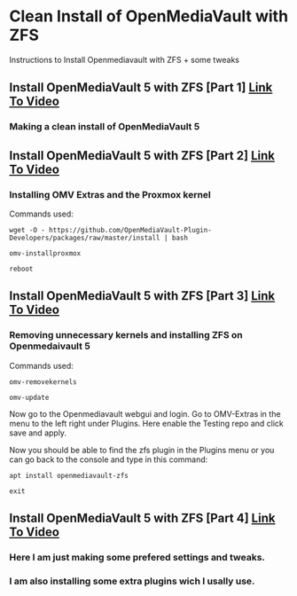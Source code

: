 # Clean Install of OpenMediaVault with ZFS
Instructions to Install Openmediavault with ZFS + some tweaks

## Install OpenMediaVault 5 with ZFS [Part 1] [Link To Video](https://www.youtube.com/watch?v=BMjpDUPF8E0)

### Making a clean install of OpenMediaVault 5

## Install OpenMediaVault 5 with ZFS [Part 2] [Link To Video](https://www.youtube.com/watch?v=Wn_IwMI4dcY)

### Installing OMV Extras and the Proxmox kernel

Commands used:

~~~
wget -O - https://github.com/OpenMediaVault-Plugin-Developers/packages/raw/master/install | bash

omv-installproxmox

reboot
~~~

## Install OpenMediaVault 5 with ZFS [Part 3] [Link To Video](https://www.youtube.com/watch?v=d0TyNZpYxRs)

### Removing unnecessary kernels and installing ZFS on Openmedaivault 5

Commands used:

~~~
omv-removekernels

omv-update
~~~

Now go to the Openmediavault webgui and login.
Go to OMV-Extras in the menu to the left right under Plugins.
Here enable the Testing repo and click save and apply.

Now you should be able to find the zfs plugin in the Plugins menu
or you can go back to the console and type in this command:

~~~
apt install openmediavault-zfs

exit
~~~

## Install OpenMediaVault 5 with ZFS [Part 4] [Link To Video](https://www.youtube.com/watch?v=HI5tUHJ8p_M)

### Here I am just making some prefered settings and tweaks.
### I am also installing some extra plugins wich I usally use.
